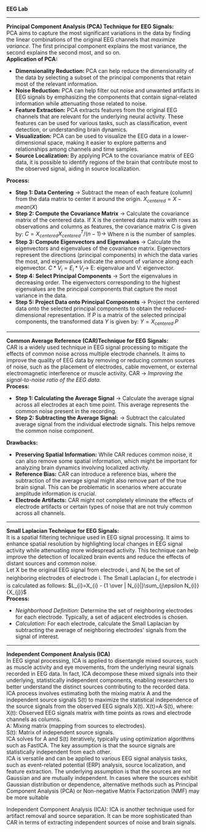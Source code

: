 **EEG Lab**

---
**Principal Component Analysis (PCA) Technique for EEG Signals:**<Br/>
PCA aims to capture the most significant variations in the data by finding the linear combinations of the original EEG channels that *maximize variance*. The first principal component explains the most variance, the second explains the second most, and so on.<br/>
**Application of PCA:**<br/>
 - **Dimensionality Reduction:** PCA can help reduce the dimensionality of the data by selecting a subset of the principal components that retain most of the relevant information.
 - **Noise Reduction:** PCA can help filter out noise and unwanted artifacts in EEG signals by emphasizing the components that contain signal-related information while attenuating those related to noise.
 - **Feature Extraction:** PCA extracts features from the original EEG channels that are relevant for the underlying neural activity. These features can be used for various tasks, such as classification, event detection, or understanding brain dynamics.
 - **Visualization:** PCA can be used to visualize the EEG data in a lower-dimensional space, making it easier to explore patterns and relationships among channels and time samples.
 - **Source Localization:** By applying PCA to the covariance matrix of EEG data, it is possible to identify regions of the brain that contribute most to the observed signal, aiding in source localization.<br/>

**Process:**
  - **Step 1: Data Centering** $\rightarrow$ Subtract the mean of each feature (column) from the data matrix to center it around the origin. $X_{centered}= X- mean(X)$<br/>
  - **Step 2: Compute the Covariance Matrix** $\rightarrow$ Calculate the covariance matrix of the centered data. If X is the centered data matrix with rows as observations and columns as features, the covariance matrix C is given by: $C=X_{centered}X_{centered}^{T}/(n-1)\rightarrow$ Where n is the number of samples.
  - **Step 3: Compute Eigenvectors and Eigenvalues** $\rightarrow$ Calculate the eigenvectors and eigenvalues of the covariance matrix. Eigenvectors represent the directions (principal components) in which the data varies the most, and eigenvalues indicate the amount of variance along each eigenvector.
$C*V_{i}=E_{i}*V_{i}\rightarrow$  E: eigenvalue and V: eigenvector.<br/>
  - **Step 4: Select Principal Components** $\rightarrow$ Sort the eigenvalues in decreasing order. The eigenvectors corresponding to the highest eigenvalues are the principal components that capture the most variance in the data.<br/>
  - **Step 5: Project Data onto Principal Components** $\rightarrow$ Project the centered data onto the selected principal components to obtain the reduced-dimensional representation. If *P* is a matrix of the selected principal components, the transformed data *Y* is given by: $Y=X_{centered}.P$

----
**Common Average Reference (CAR)Technique for EEG Signals:**<br/>
CAR is a widely used technique in EEG signal processing to mitigate the effects of common noise across multiple electrode channels. It aims to improve the quality of EEG data by removing or reducing common sources of noise, such as the placement of electrodes, cable movement, or external electromagnetic interference or muscle activity. CAR $\rightarrow$ *Improving the signal-to-noise ratio of the EEG data.*<br/>
**Process:**<br/>
 - **Step 1: Calculating the Average Signal** $\rightarrow$ Calculate the average signal across all electrodes at each time point. This average represents the common noise present in the recording.
 - **Step 2: Subtracting the Average Signal:**  $\rightarrow$ Subtract the calculated average signal from the individual electrode signals. This helps remove the common noise component.<br/>

**Drawbacks:**
 - **Preserving Spatial Information:** While CAR reduces common noise, it can also remove some spatial information, which might be important for analyzing brain dynamics involving localized activity.
 - **Reference Bias:** CAR can introduce a reference bias, where the subtraction of the average signal might also remove part of the true brain signal. This can be problematic in scenarios where accurate amplitude information is crucial.
 - **Electrode Artifacts:** CAR might not completely eliminate the effects of electrode artifacts or certain types of noise that are not truly common across all channels.

----
**Small Laplacian Technique for EEG Signals:**<br/>
It  is a spatial filtering technique used in EEG signal processing. It aims to enhance spatial resolution by highlighting local changes in EEG signal activity while attenuating more widespread activity. This technique can help improve the detection of localized brain events and reduce the effects of distant sources and common noise.<br/>
Let X be the original EEG signal from electrode i, and $N_{i}$ be the set of neighboring electrodes of electrode i. The Small Laplacian $L_{i}$ for electrode i is calculated as follows:
$L_{i}=X_{i} - {1 \over | N_{i}|}\sum_{j\epsilon N_{i}}{X_{j}}$<br/>
**Process:**<br/>
  - *Neighborhood Definition:* Determine the set of neighboring electrodes for each electrode. Typically, a set of adjacent electrodes is chosen.
  - *Calculation:* For each electrode, calculate the Small Laplacian by subtracting the average of neighboring electrodes' signals from the signal of interest.
----




**Independent Component Analysis (ICA)**<br/> In EEG signal processing, ICA is applied to disentangle mixed sources, such as muscle activity and eye movements, from the underlying neural signals recorded in EEG data. In fact, ICA decompose these mixed signals into their underlying, statistically independent components, enabling researchers to better understand the distinct sources contributing to the recorded data.<br/>
ICA process involves estimating both the mixing matrix A and the independent source signals S(t) to maximize the statistical independence of the source signals from the observed EEG signals X(t). X(t)=A⋅S(t), where:<br/>
X(t): Observed EEG signals matrix with time points as rows and electrode channels as columns.<br/>
A: Mixing matrix (mapping from sources to electrodes).<br/>
S(t): Matrix of independent source signals.<br/>
ICA solves for A and S(t) iteratively, typically using optimization algorithms such as FastICA. The key assumption is that the source signals are statistically independent from each other.<br/>
ICA is versatile and can be applied to various EEG signal analysis tasks, such as event-related potential (ERP) analysis, source localization, and feature extraction. The underlying assumption is that the sources are not Gaussian and are mutually independent. In cases where the sources exhibit Gaussian distribution or dependence, alternative methods such as Principal Component Analysis (PCA) or Non-negative Matrix Factorization (NMF) may be more suitable


















Independent Component Analysis (ICA): ICA is another technique used for artifact removal and source separation. It can be more sophisticated than CAR in terms of extracting independent sources of noise and brain signals.
